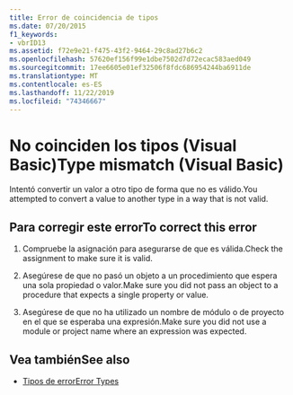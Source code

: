 ```yaml
---
title: Error de coincidencia de tipos
ms.date: 07/20/2015
f1_keywords:
- vbrID13
ms.assetid: f72e9e21-f475-43f2-9464-29c8ad27b6c2
ms.openlocfilehash: 57620ef156f99e1dbe7502d7d72ecac583aed049
ms.sourcegitcommit: 17ee6605e01ef32506f8fdc686954244ba6911de
ms.translationtype: MT
ms.contentlocale: es-ES
ms.lasthandoff: 11/22/2019
ms.locfileid: "74346667"
---
```

# <a name="type-mismatch-visual-basic"></a><span data-ttu-id="92fb6-102">No coinciden los tipos (Visual Basic)</span><span class="sxs-lookup"><span data-stu-id="92fb6-102">Type mismatch (Visual Basic)</span></span>
<span data-ttu-id="92fb6-103">Intentó convertir un valor a otro tipo de forma que no es válido.</span><span class="sxs-lookup"><span data-stu-id="92fb6-103">You attempted to convert a value to another type in a way that is not valid.</span></span>  
  
## <a name="to-correct-this-error"></a><span data-ttu-id="92fb6-104">Para corregir este error</span><span class="sxs-lookup"><span data-stu-id="92fb6-104">To correct this error</span></span>  
  
1. <span data-ttu-id="92fb6-105">Compruebe la asignación para asegurarse de que es válida.</span><span class="sxs-lookup"><span data-stu-id="92fb6-105">Check the assignment to make sure it is valid.</span></span>  
  
2. <span data-ttu-id="92fb6-106">Asegúrese de que no pasó un objeto a un procedimiento que espera una sola propiedad o valor.</span><span class="sxs-lookup"><span data-stu-id="92fb6-106">Make sure you did not pass an object to a procedure that expects a single property or value.</span></span>  
  
3. <span data-ttu-id="92fb6-107">Asegúrese de que no ha utilizado un nombre de módulo o de proyecto en el que se esperaba una expresión.</span><span class="sxs-lookup"><span data-stu-id="92fb6-107">Make sure you did not use a module or project name where an expression was expected.</span></span>  
  
## <a name="see-also"></a><span data-ttu-id="92fb6-108">Vea también</span><span class="sxs-lookup"><span data-stu-id="92fb6-108">See also</span></span>

- [<span data-ttu-id="92fb6-109">Tipos de error</span><span class="sxs-lookup"><span data-stu-id="92fb6-109">Error Types</span></span>](../../../visual-basic/programming-guide/language-features/error-types.md)
